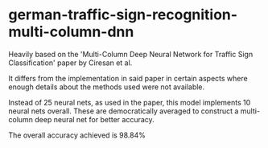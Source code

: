 # german-traffic-sign-recognition-multi-column-dnn
Heavily based on the 'Multi-Column Deep Neural Network for Traffic Sign Classification' paper by Ciresan et al.

It differs from the implementation in said paper in certain aspects where enough details about the methods used were not available.

Instead of 25 neural nets, as used in the paper, this model implements 10 neural nets overall. These are democratically averaged to construct a multi-column deep neural net for better accuracy.

The overall accuracy achieved is 98.84%
